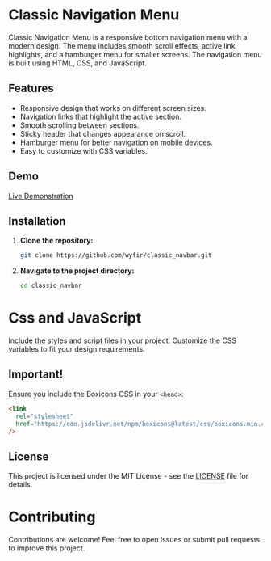 # Classic Navigation Menu

Classic Navigation Menu is a responsive bottom navigation menu with a modern design. The menu includes smooth scroll effects, active link highlights, and a hamburger menu for smaller screens. The navigation menu is built using HTML, CSS, and JavaScript.

## Features

- Responsive design that works on different screen sizes.
- Navigation links that highlight the active section.
- Smooth scrolling between sections.
- Sticky header that changes appearance on scroll.
- Hamburger menu for better navigation on mobile devices.
- Easy to customize with CSS variables.

## Demo

[Live Demonstration](wyfir.github.io/classic_navbar/)

## Installation

1. **Clone the repository:**
   ```bash
   git clone https://github.com/wyfir/classic_navbar.git
   ```
2. **Navigate to the project directory:**
   ```bash
   cd classic_navbar
   ```

# Css and JavaScript

Include the styles and script files in your project. Customize the CSS variables to fit your design requirements.

## Important!

Ensure you include the Boxicons CSS in your `<head>`:

```html
<link
  rel="stylesheet"
  href="https://cdn.jsdelivr.net/npm/boxicons@latest/css/boxicons.min.css"
/>
```

## License

This project is licensed under the MIT License - see the [LICENSE](LICENSE.txt) file for details.

# Contributing

Contributions are welcome! Feel free to open issues or submit pull requests to improve this project.
